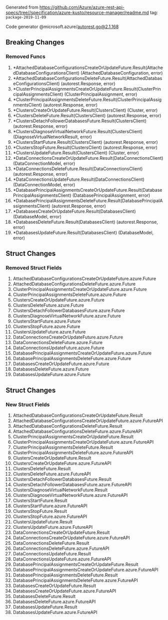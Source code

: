 Generated from https://github.com/Azure/azure-rest-api-specs/tree//specification/azure-kusto/resource-manager/readme.md tag: `package-2019-11-09`

Code generator @microsoft.azure/autorest.go@2.1.168

## Breaking Changes

### Removed Funcs

1. *AttachedDatabaseConfigurationsCreateOrUpdateFuture.Result(AttachedDatabaseConfigurationsClient) (AttachedDatabaseConfiguration, error)
1. *AttachedDatabaseConfigurationsDeleteFuture.Result(AttachedDatabaseConfigurationsClient) (autorest.Response, error)
1. *ClusterPrincipalAssignmentsCreateOrUpdateFuture.Result(ClusterPrincipalAssignmentsClient) (ClusterPrincipalAssignment, error)
1. *ClusterPrincipalAssignmentsDeleteFuture.Result(ClusterPrincipalAssignmentsClient) (autorest.Response, error)
1. *ClustersCreateOrUpdateFuture.Result(ClustersClient) (Cluster, error)
1. *ClustersDeleteFuture.Result(ClustersClient) (autorest.Response, error)
1. *ClustersDetachFollowerDatabasesFuture.Result(ClustersClient) (autorest.Response, error)
1. *ClustersDiagnoseVirtualNetworkFuture.Result(ClustersClient) (DiagnoseVirtualNetworkResult, error)
1. *ClustersStartFuture.Result(ClustersClient) (autorest.Response, error)
1. *ClustersStopFuture.Result(ClustersClient) (autorest.Response, error)
1. *ClustersUpdateFuture.Result(ClustersClient) (Cluster, error)
1. *DataConnectionsCreateOrUpdateFuture.Result(DataConnectionsClient) (DataConnectionModel, error)
1. *DataConnectionsDeleteFuture.Result(DataConnectionsClient) (autorest.Response, error)
1. *DataConnectionsUpdateFuture.Result(DataConnectionsClient) (DataConnectionModel, error)
1. *DatabasePrincipalAssignmentsCreateOrUpdateFuture.Result(DatabasePrincipalAssignmentsClient) (DatabasePrincipalAssignment, error)
1. *DatabasePrincipalAssignmentsDeleteFuture.Result(DatabasePrincipalAssignmentsClient) (autorest.Response, error)
1. *DatabasesCreateOrUpdateFuture.Result(DatabasesClient) (DatabaseModel, error)
1. *DatabasesDeleteFuture.Result(DatabasesClient) (autorest.Response, error)
1. *DatabasesUpdateFuture.Result(DatabasesClient) (DatabaseModel, error)

## Struct Changes

### Removed Struct Fields

1. AttachedDatabaseConfigurationsCreateOrUpdateFuture.azure.Future
1. AttachedDatabaseConfigurationsDeleteFuture.azure.Future
1. ClusterPrincipalAssignmentsCreateOrUpdateFuture.azure.Future
1. ClusterPrincipalAssignmentsDeleteFuture.azure.Future
1. ClustersCreateOrUpdateFuture.azure.Future
1. ClustersDeleteFuture.azure.Future
1. ClustersDetachFollowerDatabasesFuture.azure.Future
1. ClustersDiagnoseVirtualNetworkFuture.azure.Future
1. ClustersStartFuture.azure.Future
1. ClustersStopFuture.azure.Future
1. ClustersUpdateFuture.azure.Future
1. DataConnectionsCreateOrUpdateFuture.azure.Future
1. DataConnectionsDeleteFuture.azure.Future
1. DataConnectionsUpdateFuture.azure.Future
1. DatabasePrincipalAssignmentsCreateOrUpdateFuture.azure.Future
1. DatabasePrincipalAssignmentsDeleteFuture.azure.Future
1. DatabasesCreateOrUpdateFuture.azure.Future
1. DatabasesDeleteFuture.azure.Future
1. DatabasesUpdateFuture.azure.Future

## Struct Changes

### New Struct Fields

1. AttachedDatabaseConfigurationsCreateOrUpdateFuture.Result
1. AttachedDatabaseConfigurationsCreateOrUpdateFuture.azure.FutureAPI
1. AttachedDatabaseConfigurationsDeleteFuture.Result
1. AttachedDatabaseConfigurationsDeleteFuture.azure.FutureAPI
1. ClusterPrincipalAssignmentsCreateOrUpdateFuture.Result
1. ClusterPrincipalAssignmentsCreateOrUpdateFuture.azure.FutureAPI
1. ClusterPrincipalAssignmentsDeleteFuture.Result
1. ClusterPrincipalAssignmentsDeleteFuture.azure.FutureAPI
1. ClustersCreateOrUpdateFuture.Result
1. ClustersCreateOrUpdateFuture.azure.FutureAPI
1. ClustersDeleteFuture.Result
1. ClustersDeleteFuture.azure.FutureAPI
1. ClustersDetachFollowerDatabasesFuture.Result
1. ClustersDetachFollowerDatabasesFuture.azure.FutureAPI
1. ClustersDiagnoseVirtualNetworkFuture.Result
1. ClustersDiagnoseVirtualNetworkFuture.azure.FutureAPI
1. ClustersStartFuture.Result
1. ClustersStartFuture.azure.FutureAPI
1. ClustersStopFuture.Result
1. ClustersStopFuture.azure.FutureAPI
1. ClustersUpdateFuture.Result
1. ClustersUpdateFuture.azure.FutureAPI
1. DataConnectionsCreateOrUpdateFuture.Result
1. DataConnectionsCreateOrUpdateFuture.azure.FutureAPI
1. DataConnectionsDeleteFuture.Result
1. DataConnectionsDeleteFuture.azure.FutureAPI
1. DataConnectionsUpdateFuture.Result
1. DataConnectionsUpdateFuture.azure.FutureAPI
1. DatabasePrincipalAssignmentsCreateOrUpdateFuture.Result
1. DatabasePrincipalAssignmentsCreateOrUpdateFuture.azure.FutureAPI
1. DatabasePrincipalAssignmentsDeleteFuture.Result
1. DatabasePrincipalAssignmentsDeleteFuture.azure.FutureAPI
1. DatabasesCreateOrUpdateFuture.Result
1. DatabasesCreateOrUpdateFuture.azure.FutureAPI
1. DatabasesDeleteFuture.Result
1. DatabasesDeleteFuture.azure.FutureAPI
1. DatabasesUpdateFuture.Result
1. DatabasesUpdateFuture.azure.FutureAPI
